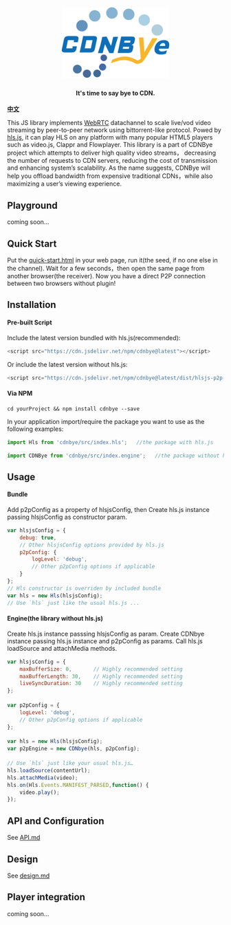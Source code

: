 <h1 align="center"><a href="" target="_blank" rel="noopener noreferrer"><img width="250" src="figs/cdnbye.png" alt="cdnbye logo"></a></h1>
<h4 align="center">It's time to say bye to CDN.</h4>


**[中文](docs/中文/README_CH.md)**

This JS library implements [WebRTC](https://en.wikipedia.org/wiki/WebRTC) datachannel to scale live/vod video streaming by peer-to-peer network using bittorrent-like protocol. Powed by [hls.js](https://github.com/video-dev/hls.js), it can play HLS on any platform with many popular HTML5 players such as video.js, Clappr and Flowplayer.  This library is a part of CDNBye project which attempts to deliver high quality video streams， decreasing the number of requests to CDN servers, reducing the cost of transmission and enhancing system’s scalability. As the name suggests, CDNBye will help you offload bandwidth from expensive traditional CDNs，while also maximizing a user’s viewing experience.

## Playground
coming soon...

## Quick Start
Put the [quick-start.html](demo/quick-start.html) in your web page, run it(the seed, if no one else in the channel). Wait for a few seconds，then open the same page from another browser(the receiver). Now you have a direct P2P connection between two browsers without plugin!

## Installation

#### Pre-built Script
Include the latest version bundled with hls.js(recommended): 
```javascript
<script src="https://cdn.jsdelivr.net/npm/cdnbye@latest"></script>
```
Or include the latest version without hls.js:
```javascript
<script src="https://cdn.jsdelivr.net/npm/cdnbye@latest/dist/hlsjs-p2p-engine.min.js"></script>
```

#### Via NPM
```
cd yourProject && npm install cdnbye --save
```
In your application import/require the package you want to use as the following examples:
```javascript
import Hls from 'cdnbye/src/index.hls';   //the package with hls.js
```
```javascript
import CDNBye from 'cdnbye/src/index.engine';   //the package without hls.js
```

## Usage
#### Bundle
Add p2pConfig as a property of hlsjsConfig, then Create hls.js instance passing hlsjsConfig as constructor param.
```javascript
var hlsjsConfig = {
    debug: true,
    // Other hlsjsConfig options provided by hls.js
    p2pConfig: {
        logLevel: 'debug',
        // Other p2pConfig options if applicable
    }
};
// Hls constructor is overriden by included bundle
var hls = new Hls(hlsjsConfig);
// Use `hls` just like the usual hls.js ...
```
#### Engine(the library without hls.js)
Create hls.js instance passsing hlsjsConfig as param. Create CDNbye instance passing hls.js instance and p2pConfig as params. Call hls.js loadSource and attachMedia methods.
```javascript
var hlsjsConfig = {
    maxBufferSize: 0,       // Highly recommended setting
    maxBufferLength: 30,    // Highly recommended setting
    liveSyncDuration: 30    // Highly recommended setting
};

var p2pConfig = {
    logLevel: 'debug',
    // Other p2pConfig options if applicable
};

var hls = new Hls(hlsjsConfig);
var p2pEngine = new CDNbye(hls, p2pConfig);

// Use `hls` just like your usual hls.js…
hls.loadSource(contentUrl);
hls.attachMedia(video);
hls.on(Hls.Events.MANIFEST_PARSED,function() {
    video.play();
});
```

## API and Configuration
See [API.md](docs/English/API.md)

## Design
See [design.md](docs/English/design.md)

## Player integration
coming soon...








